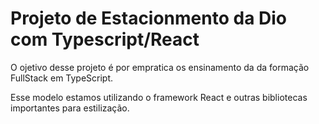 # Projeto de Estacionmento da Dio com Typescript/React

O ojetivo desse projeto é por empratica os ensinamento da da formação FullStack em TypeScript.

Esse modelo estamos utilizando o framework React e outras bibliotecas importantes para estilização.
